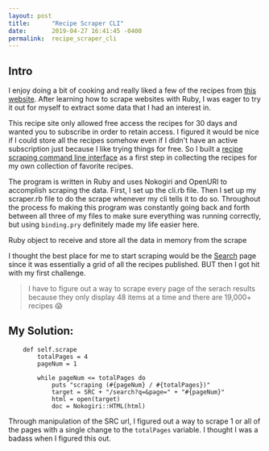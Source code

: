 ```yaml
---
layout: post
title:      "Recipe Scraper CLI"
date:       2019-04-27 16:41:45 -0400
permalink:  recipe_scraper_cli
---
```


## Intro
I enjoy doing a bit of cooking and really liked a few of the recipes from [this website](https://cooking.nytimes.com/). After learning how to scrape websites with Ruby, I was eager to try it out for myself to extract some data that I had an interest in.

This recipe site only allowed free access the recipes for 30 days and wanted you to subscribe in order to retain access. I figured it would be nice if I could store all the recipes somehow even if I didn't have an active subscription just because I like trying things for free. So I built a [recipe scraping command line interface](https://github.com/darrendaz/recipe-scrape-cli) as a first step in collecting the recipes for my own collection of favorite recipes.

The program is written in Ruby and uses Nokogiri and OpenURI to accomplish scraping the data. First, I set up the cli.rb file. Then  I set up my scraper.rb file to do the scrape whenever my cli tells it to do so. Throughout the process fo making this program was constantly going back and forth between all three of my files to make sure everything was running correctly, but using `binding.pry` definitely made my life easier here.

Ruby object to receive and store all the data in memory from the scrape

I thought the best place for me to start scraping would be the [Search](https://cooking.nytimes.com/search) page since it was essentially a grid of all the recipes published. BUT then I got hit with my first challenge.
> I have to figure out a way to scrape every page of the serach results because they only display 48 items at a time and there are 19,000+ recipes 😱

## My Solution:
```
    def self.scrape
        totalPages = 4
        pageNum = 1
        
        while pageNum <= totalPages do
            puts "scraping (#{pageNum} / #{totalPages})"
            target = SRC + "/search?q=&page=" + "#{pageNum}"
            html = open(target)
            doc = Nokogiri::HTML(html)
```

Through manipulation of the SRC url, I figured out a way to scrape 1 or all of the pages with a single change to the `totalPages` variable. I thought I was a badass when I figured this out.
